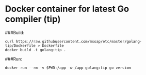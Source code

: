# Docker container for latest Go compiler (tip)

###Build:

    curl https://raw.githubusercontent.com/msoap/etc/master/golang-tip/Dockerfile > Dockerfile
    docker build -t golang:tip .

###Run:

    docker run --rm -v $PWD:/app -w /app golang:tip go version
